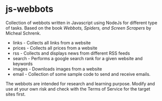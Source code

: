 # js-webbots
Collection of webbots written in Javascript using NodeJs for different type of tasks.
Based on the book *Webbots, Spiders, and Screen Scrapers* by Micheal Schrenk.

* links - Collects all links from a website
* prices - Collects all prices from a website
* rss - Collects and displays news from different RSS feeds
* search - Performs a google search rank for a given website and keywords
* images - Downloads images from a website
* email - Collection of some sample code to send and receive emails.

The webbots are intended for research and learning purpose.
Modify and use at your own risk and check with the Terms of Service for the target sites first.

